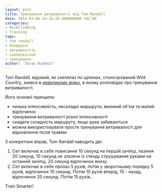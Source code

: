 ```yaml
---
layout: post
title: Тренування витривалості від Tom Randall
date: 2014-03-06 14:16:26.000000000 +02:00
categories:
- RockClimbing
- Training
tags:
- tom randall
- болдерінг
- витривалість
- скелелазіння
- тренування
author: 'Taras Kushnir'
---
```


Tom Randall, відомий, як скелелаз по щілинах, спонсорований Wild Country, знявся в [невеликому відео](https://vimeo.com/87858386), в якому розповідає про тренування витривалості.

Його основні принципи:
<ul>
<li>низька інтенсивність, нескладні маршрути, великий об'єм та малий відпочинок</li>
<li>тренування витривалості різної інтенсивності</li>
<li>скидати складність маршруту, якщо руки забиваються</li>
<li>можна використовувати просте тренування витривалості для відновлення після травми</li>
</ul>

З конкретних вправ, Tom Randall наводить дві:
<ol>
<li>Сет включає в себе повисання 10 секунд на першій зачіпці, лазіння 20 секунд, 10 секунд не злазячи із стенду струшування руками на останній зачіпці, 20 секунд відпочинок внизу.</li>
<li>Сет включає в себе пролаз 5 рухів, потім у зворотньому порядку 5 рухів, відпочинок 10 секунд. Потім 10 рухів вперід, 10 - назад, відпочинок 20 секунд. Потім 15 рухів..</li>
</ol>

Train Smarter!
